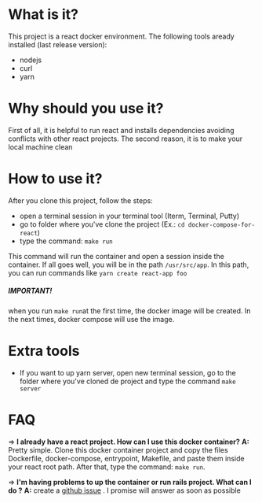 # What is it?

This project is a react docker environment. The following tools aready installed (last release version): 
* nodejs 
* curl 
* yarn

# Why should you use it?

First of all, it is helpful to run react and installs dependencies avoiding conflicts with other react projects. The second reason, it is to make your local machine clean

# How to use it?

After you clone this project, follow the steps:
- open a terminal session in your terminal tool (Iterm, Terminal, Putty)
- go to folder where you've clone the project (Ex.: ```cd docker-compose-for-react```)
- type the command: ```make run```

This command will run the container and open a session inside the container. If all goes well, you will be in the path ```/usr/src/app```.   In this path, you can run commands like ```yarn create react-app foo```

##### IMPORTANT!
when you run ```make run```at the first time, the docker image will be created. In the next times, docker compose will use the image.

# Extra tools

* If you want to up yarn server, open new terminal session, go to the folder where you've cloned de project and type the command ```make server```

# FAQ

=> **I already have a react project. How can I use this docker container?**
**A:** Pretty simple. Clone this docker container project and copy the files Dockerfile, docker-compose, entrypoint, Makefile, and paste them inside your react root path.  After that, type the command: ```make run```.

=> **I'm having problems to up the container or run rails project. What can I do ?**
**A:** create a [github issue](https://github.com/pierreabreup/docker-compose-for-react/issues) . I promise will answer as soon as possible
